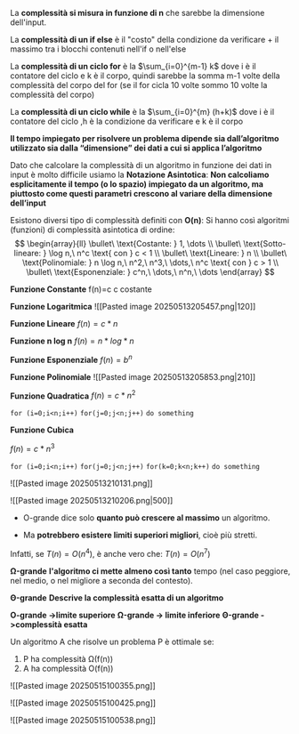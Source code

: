 
La **complessità si misura in funzione di n** che sarebbe la dimensione dell'input.

La **complessità di un if else** è il "costo" della condizione da verificare + il massimo tra i blocchi contenuti nell'if o nell'else

La **complessità di un ciclo for** è la $\sum_{i=0}^{m-1} k$  dove i è il contatore del ciclo e k è il corpo, quindi sarebbe la somma m-1 volte della complessità del corpo del for (se il for cicla 10 volte sommo 10 volte la complessità del corpo)

La **complessità di un ciclo while** è la $\sum_{i=0}^{m} (h+k)$  dove i è il contatore del ciclo ,h è la condizione da verificare e k è il corpo

**Il tempo impiegato per risolvere un problema dipende sia dall’algoritmo utilizzato sia dalla “dimensione” dei dati a cui si applica l’algoritmo**

Dato che calcolare la complessità di un algoritmo in funzione dei dati in input è molto difficile usiamo la **Notazione Asintotica**:
**Non calcoliamo esplicitamente il tempo (o lo spazio) impiegato da un algoritmo, ma piuttosto come questi parametri crescono al variare della dimensione dell’input**

Esistono diversi tipo di complessità definiti con **O(n)**:
Si hanno così algoritmi (funzioni) di complessità asintotica di ordine: 
$$
\begin{array}{ll}
\bullet\ \text{Costante: } 1, \dots \\
\bullet\ \text{Sotto-lineare: } \log n,\ n^c \text{ con } c < 1 \\
\bullet\ \text{Lineare: } n \\
\bullet\ \text{Polinomiale: } n \log n,\ n^2,\ n^3,\ \dots,\ n^c \text{ con } c > 1 \\
\bullet\ \text{Esponenziale: } c^n,\ \dots,\ n^n,\ \dots
\end{array}
$$


**Funzione Constante**
f(n)=c   c costante

**Funzione Logaritmica**
![[Pasted image 20250513205457.png|120]]

**Funzione Lineare**
$f(n)=c*n$ 

**Funzione n log n**
$f(n)=n*log*n$

**Funzione Esponenziale**
$f(n)=b^n$

**Funzione Polinomiale**
![[Pasted image 20250513205853.png|210]]

**Funzione Quadratica**
$f(n)=c*n^2$

`for (i=0;i<n;i++)` 
	`for(j=0;j<n;j++)` 
		`do something`

**Funzione Cubica**

$f(n)=c*n^3$

`for (i=0;i<n;i++)` 
	`for(j=0;j<n;j++)` 
		`for(k=0;k<n;k++)`
			`do something`


![[Pasted image 20250513210131.png]]


![[Pasted image 20250513210206.png|500]]

- O-grande dice solo **quanto può crescere al massimo** un algoritmo.
    
- Ma **potrebbero esistere limiti superiori migliori**, cioè più stretti.


Infatti, se $T(n) = O(n^4)$, è anche vero che: $T(n) = O(n^7)$



**Ω-grande**
**l'algoritmo ci mette almeno così tanto** tempo (nel caso peggiore, nel medio, o nel migliore a seconda del contesto).


**Θ-grande**
**Descrive la complessità esatta di un algoritmo**


**O-grande ->limite superiore**
**Ω-grande -> limite inferiore**
**Θ-grande ->complessità esatta**

Un algoritmo A che risolve un problema P è ottimale se: 
1. P ha complessità Ω(f(n)) 
2. A ha complessità O(f(n))


![[Pasted image 20250515100355.png]]

![[Pasted image 20250515100425.png]]


![[Pasted image 20250515100538.png]]



